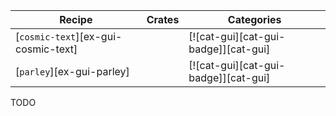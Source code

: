 | Recipe | Crates | Categories |
|--------|--------|------------|
| [`cosmic-text`][ex-gui-cosmic-text] |  | [![cat-gui][cat-gui-badge]][cat-gui] |
| [`parley`][ex-gui-parley] |  | [![cat-gui][cat-gui-badge]][cat-gui] |

<div class="hidden">
TODO
</div>

